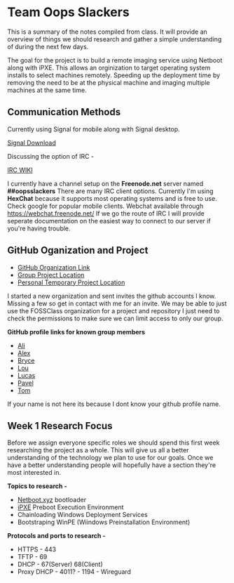 # Team Oops Slackers

This is a summary of the notes compiled from class. It will provide an overview of things 
we should research and gather a simple understanding of during the next few days.

The goal for the project is to build a remote imaging service using Netboot along with iPXE.
This allows an orginization to target operating system installs to select machines remotely. 
Speeding up the deployment time by removing the need to be at the physical machine and imaging
multiple machines at the same time. 

## Communication Methods

Currently using Signal for mobile along with Signal desktop. 

[Signal Download](https://signal.org/download/)

Discussing the option of IRC -

[IRC WIKI](https://en.wikipedia.org/wiki/Internet_Relay_Chat)

I currently have a channel setup on the **Freenode.net** server named **##oopsslackers**
There are many IRC client options. Currently I'm using **HexChat** because it supports most operating systems
and is free to use. Check google for popular mobile clients. Webchat available through https://webchat.freenode.net/
If we go the route of IRC I will provide seperate documentation on the easiest way to connect 
to our server if you're having trouble. 

## GitHub Oganization and Project

* [GitHub Organization Link](https://github.com/OopsSlackers)
* [Group Project Location](https://github.com/orgs/OopsSlackers/projects/1)
* [Personal Temporary Project Location](https://github.com/luschool/oopsslackerstemp/projects/1?add_cards_query=is%3Aopen)

I started a new organization and sent invites the github accounts I know. Missing a few so get in contact with me for an invite.
We may be able to just use the FOSSClass organization for a project and repository I just need to check the permissions to
make sure we can limit access to only our group. 

**GitHub profile links for known group members**

* [Ali](https://github.com/caqlishire)
* [Alex](https://github.com/rarar0)
* [Bryce](https://github.com/Zetiaaa)
* [Lou](https://github.com/LouVang97)
* [Lucas](https://github.com/luschool)
* [Pavel](https://github.com/paveldanek)
* [Tom](https://github.com/bigmantate)


If your name is not here its because I dont know your github profile name.

## Week 1 Research Focus

Before we assign everyone specific roles we should spend this first week researching the project as a whole. 
This will give us all a better understanding of the technology we plan to use for our goals. Once we have 
a better understanding people will hopefully have a section they're most interested in. 

**Topics to research -**

* [Netboot.xyz](HTTPS://www.Netboot.xyz) bootloader
* [iPXE](http://ipxe.org/) Preboot Execution Environment
* Chainloading Windows Deployment Services
* Bootstraping WinPE (Wiindows Preinstallation Environment)

**Protocols and ports to research -**

* HTTPS - 443
* TFTP - 69
* DHCP - 67(Server) 68(Client)
* Proxy DHCP - 4011? - 1194 - Wireguard


